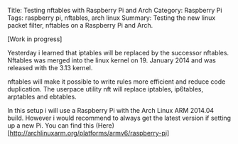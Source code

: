 Title: Testing nftables with Raspberry Pi and Arch
Category: Raspberry Pi
Tags: raspberry pi, nftables, arch linux
Summary: Testing the new linux packet filter, nftables on a Raspberry Pi and Arch.

[Work in progress]

Yesterday i learned that iptables will be replaced by the successor nftables. Nftables was merged into the linux kernel on 19. January 2014 and was released with the 3.13 kernel.

nftables will make it possible to write rules more efficient and reduce code duplication. The userpace utility nft will replace iptables, ip6tables, arptables and ebtables.

In this setup i will use a Raspberry Pi with the Arch Linux ARM 2014.04 build. However i would recommend to always get the latest version if setting up a new Pi. You can find this (Here)[http://archlinuxarm.org/platforms/armv6/raspberry-pi]

